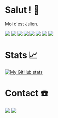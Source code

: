# Salut ! 👋

Moi c'est Julien.

<img src="https://img.shields.io/badge/html5%20-%23E34F26.svg?&style=for-the-badge&logo=html5&logoColor=white"/> <img src="https://img.shields.io/badge/css3%20-%231572B6.svg?&style=for-the-badge&logo=css3&logoColor=white"/> <img src="https://img.shields.io/badge/python%20-%2314354C.svg?&style=for-the-badge&logo=python&logoColor=white"/> <img src="https://img.shields.io/badge/c%23%20-%23239120.svg?&style=for-the-badge&logo=c-sharp&logoColor=white"/> <img src="https://img.shields.io/badge/php-%23777BB4.svg?&style=for-the-badge&logo=php&logoColor=white"/> <img src="https://img.shields.io/badge/bootstrap%20-%23563D7C.svg?&style=for-the-badge&logo=bootstrap&logoColor=white"/> <img src="https://img.shields.io/badge/git%20-%23F05033.svg?&style=for-the-badge&logo=git&logoColor=white"/> <img src="https://img.shields.io/badge/mysql-%2300f.svg?&style=for-the-badge&logo=mysql&logoColor=white"/>

# Stats :chart_with_upwards_trend:

[![My GitHub stats](https://github-readme-stats.vercel.app/api?username=juliendechaud&show_icons=true&theme=tokyonight)](https://github.com/juliendechaud/juliendechaud)

# Contact :phone:
[<img src="https://img.shields.io/badge/@juliendechaud%20-%231DA1F2.svg?&style=for-the-badge&logo=twitter&logoColor=white"/>](https://twitter.com/juliendechaud)
[<img src="https://img.shields.io/badge/julien@dechaud.com%20-%231DA1F2.svg?&style=for-the-badge&logo=gmail&logoColor=white"/>](mailto:julien@dechaud.com)
